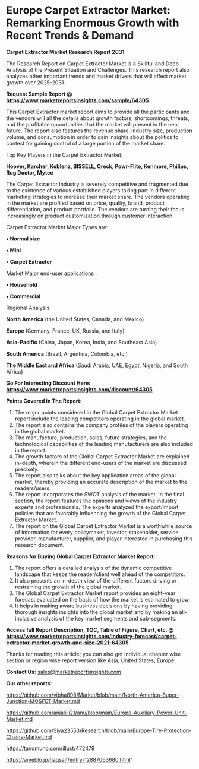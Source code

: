 # Europe Carpet Extractor Market: Remarking Enormous Growth with Recent Trends & Demand

<strong>Carpet Extractor Market Research Report 2031</strong>

The Research Report on Carpet Extractor Market is a Skillful and Deep Analysis of the Present Situation and Challenges. This research report also analyzes other important trends and market drivers that will affect market growth over 2025-2031.

<strong>Request Sample Report @ <a href=https://www.marketreportsinsights.com/sample/64305>https://www.marketreportsinsights.com/sample/64305</a></strong>

This Carpet Extractor market report aims to provide all the participants and the vendors will all the details about growth factors, shortcomings, threats, and the profitable opportunities that the market will present in the near future. The report also features the revenue share, industry size, production volume, and consumption in order to gain insights about the politics to contest for gaining control of a large portion of the market share.

Top Key Players in the Carpet Extractor Market:

<strong>Hoover, Karcher, Koblenz, BISSELL, Oreck, Powr-Flite, Kenmore, Philips, Rug Doctor, Mytee</strong>

The Carpet Extractor Industry is severely competitive and fragmented due to the existence of various established players taking part in different marketing strategies to increase their market share. The vendors operating in the market are profiled based on price, quality, brand, product differentiation, and product portfolio. The vendors are turning their focus increasingly on product customization through customer interaction.

Carpet Extractor Market Major Types are:

<strong>• Normal size

• Mini

• Carpet Extractor</strong>

Market Major end-user applications :

<strong>• Household

• Commercial</strong>

Regional Analysis

</u><strong><b>North America</b></strong> (the United States, Canada, and Mexico)

<strong><b>Europe </b></strong>(Germany, France, UK, Russia, and Italy)

<strong><b>Asia-Pacific</b></strong> (China, Japan, Korea, India, and Southeast Asia)

<strong><b>South America</b></strong> (Brazil, Argentina, Colombia, etc.)

<strong><b>The Middle East and Africa</b></strong> (Saudi Arabia, UAE, Egypt, Nigeria, and South Africa)

<strong>Go For Interesting Discount Here: <a href=https://www.marketreportsinsights.com/discount/64305>https://www.marketreportsinsights.com/discount/64305</a></strong>

<strong>Points Covered in The Report:</strong>
<ol>
  <li>The major points considered in the Global Carpet Extractor Market report include the leading competitors operating in the global market.</li>
  <li>The report also contains the company profiles of the players operating in the global market.</li>
  <li>The manufacture, production, sales, future strategies, and the technological capabilities of the leading manufacturers are also included in the report.</li>
  <li>The growth factors of the Global Carpet Extractor Market are explained in-depth, wherein the different end-users of the market are discussed precisely.</li>
  <li>The report also talks about the key application areas of the global market, thereby providing an accurate description of the market to the readers/users.</li>
  <li>The report incorporates the SWOT analysis of the market. In the final section, the report features the opinions and views of the industry experts and professionals. The experts analyzed the export/import policies that are favorably influencing the growth of the Global Carpet Extractor Market.</li>
  <li>The report on the Global Carpet Extractor Market is a worthwhile source of information for every policymaker, investor, stakeholder, service provider, manufacturer, supplier, and player interested in purchasing this research document.</li>
</ol>
<strong>Reasons for Buying Global Carpet Extractor Market Report:</strong>

<ol>
  <li>The report offers a detailed analysis of the dynamic competitive landscape that keeps the reader/client well ahead of the competitors.</li>
  <li>It also presents an in-depth view of the different factors driving or restraining the growth of the global market.</li>
  <li>The Global Carpet Extractor Market report provides an eight-year forecast evaluated on the basis of how the market is estimated to grow.</li>
  <li>It helps in making aware business decisions by having providing thorough insights insights into the global market and by making an all-inclusive analysis of the key market segments and sub-segments.</li>
</ol>
<strong>Access full Report Description, TOC, Table of Figure, Chart, etc. @ <a href=https://www.marketreportsinsights.com/industry-forecast/carpet-extractor-market-growth-and-size-2021-64305>https://www.marketreportsinsights.com/industry-forecast/carpet-extractor-market-growth-and-size-2021-64305</a></strong>


Thanks for reading this article; you can also get individual chapter wise section or region wise report version like Asia, United States, Europe.

<strong>Contact Us:</strong>
sales@marketreportsinsights.com

<strong>Our other reports:</strong>

<a href=https://github.com/vibha898/Market/blob/main/North-America-Super-Junction-MOSFET-Market.md>https://github.com/vibha898/Market/blob/main/North-America-Super-Junction-MOSFET-Market.md</a>

<a href=https://github.com/anjaliiii21/anu/blob/main/Europe-Auxiliary-Power-Unit-Market.md>https://github.com/anjaliiii21/anu/blob/main/Europe-Auxiliary-Power-Unit-Market.md</a>

<a href=https://github.com/Siya23553/Research/blob/main/Europe-Tire-Protection-Chains-Market.md>https://github.com/Siya23553/Research/blob/main/Europe-Tire-Protection-Chains-Market.md</a>

<a href=https://tanomuno.com/illust/472479>https://tanomuno.com/illust/472479</a>

<a href=https://ameblo.jp/haqsaif/entry-12887063680.html>https://ameblo.jp/haqsaif/entry-12887063680.html</a>"
